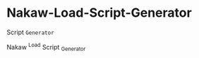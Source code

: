 # Nakaw-Load-Script-Generator

Script `Generator`

Nakaw <sup>Load</sup>
Script <sub>Generator</sub>
